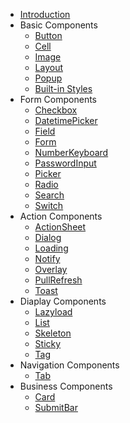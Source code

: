 <!-- docs/_sidebar.md -->
- [Introduction](/)
- Basic Components
  - [Button](components/button.md)
  - [Cell](components/cell.md)
  - [Image](components/img.md)
  - [Layout](components/layout.md)
  - [Popup](components/popup.md)
  - [Built-in Styles](components/styles.md)
- Form Components
  - [Checkbox](components/checkbox.md)
  - [DatetimePicker](components/datetime-picker.md)
  - [Field](components/field.md)
  - [Form](components/form.md)
  - [NumberKeyboard](components/number-keyboard.md)
  - [PasswordInput](components/password-input.md)
  - [Picker](components/picker.md)
  - [Radio](components/radio.md)
  - [Search](components/search.md)
  - [Switch](components/switch.md)
- Action Components
  - [ActionSheet](components/action-sheet.md)
  - [Dialog](components/dialog.md)
  - [Loading](components/loading.md)
  - [Notify](components/notify.md)
  - [Overlay](components/overlay.md)
  - [PullRefresh](components/pull-refresh.md)
  - [Toast](components/toast.md)
- Diaplay Components
  - [Lazyload](components/lazyload.md)
  - [List](components/list.md)
  - [Skeleton](components/skeleton.md)
  - [Sticky](components/sticky.md)
  - [Tag](components/tag.md)
- Navigation Components
  - [Tab](components/tab.md)
- Business Components
  - [Card](components/card.md)
  - [SubmitBar](components/submit-bar.md)
